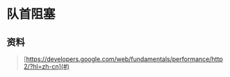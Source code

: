 # 队首阻塞

## 资料

> [https://developers.google.com/web/fundamentals/performance/http2/?hl=zh-cn](#)



